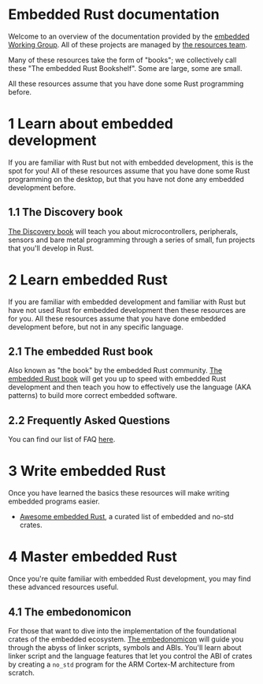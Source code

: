 # Embedded Rust documentation

Welcome to an overview of the documentation provided by the [embedded Working
Group][wg]. All of these projects are managed by [the resources team][team].

Many of these resources take the form of "books"; we collectively call these
"The embedded Rust Bookshelf". Some are large, some are small.

[wg]: https://github.com/rust-embedded/wg
[team]: https://github.com/rust-embedded/wg#the-resources-team

All these resources assume that you have done some Rust programming before.

# 1 Learn about embedded development

If you are familiar with Rust but not with embedded development, this is the
spot for you! All of these resources assume that you have done some Rust
programming on the desktop, but that you have not done any embedded development
before.

## 1.1 The Discovery book

[The Discovery book][discovery] will teach you about microcontrollers,
peripherals, sensors and bare metal programming through a series of small, fun
projects that you'll develop in Rust.

[discovery]: discovery/index.html

# 2 Learn embedded Rust

If you are familiar with embedded development and familiar with Rust but have
not used Rust for embedded development then these resources are for you. All
these resources assume that you have done embedded development before, but not
in any specific language.

## 2.1 The embedded Rust book

Also known as "the book" by the embedded Rust community. [The embedded Rust
book][book] will get you up to speed with embedded Rust development and then
teach you how to effectively use the language (AKA patterns) to build more
correct embedded software.

[book]: book/index.html

## 2.2 Frequently Asked Questions

You can find our list of FAQ [here](faq.html).

# 3 Write embedded Rust

Once you have learned the basics these resources will make writing embedded
programs easier.

- [Awesome embedded Rust], a curated list of embedded and no-std crates.

[Awesome embedded Rust]: https://github.com/rust-embedded/awesome-embedded-rust

# 4 Master embedded Rust

Once you're quite familiar with embedded Rust development, you may find these
advanced resources useful.

## 4.1 The embedonomicon

For those that want to dive into the implementation of the foundational crates
of the embedded ecosystem. [The embedonomicon] will guide you through the abyss
of linker scripts, symbols and ABIs. You'll learn about linker script and the
language features that let you control the ABI of crates by creating a `no_std`
program for the ARM Cortex-M architecture from scratch.

[The embedonomicon]:embedonomicon/index.html
